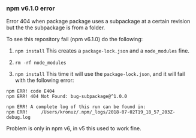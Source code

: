 ### npm v6.1.0 error

Error 404 when package package uses a subpackage at a certain revision
but the the subpackage is from a folder.

To see this repository fail (npm v6.1.0) do the following:

1. `npm install`
    This creates a `package-lock.json` and a `node_modules` fine.

2. `rm -rf node_modules`

3. `npm install`
    This time it will use the `package-lock.json`, and it will fail
    with the following error:

```
npm ERR! code E404
npm ERR! 404 Not Found: bug-subpackage@^1.0.0

npm ERR! A complete log of this run can be found in:
npm ERR!     /Users/kronuz/.npm/_logs/2018-07-02T19_18_57_203Z-debug.log
```

Problem is only in npm v6, in v5 this used to work fine.
